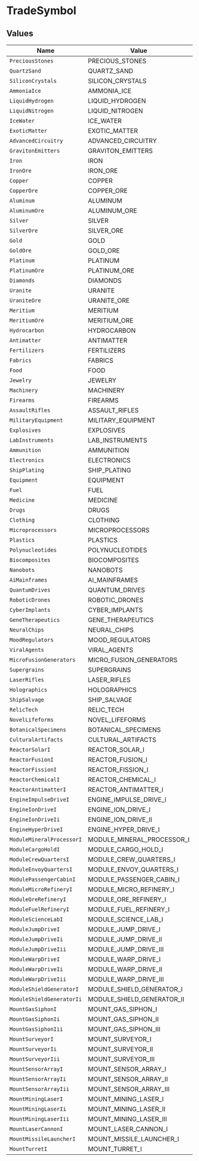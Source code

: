 # TradeSymbol


## Values

| Name                       | Value                      |
| -------------------------- | -------------------------- |
| `PreciousStones`           | PRECIOUS_STONES            |
| `QuartzSand`               | QUARTZ_SAND                |
| `SiliconCrystals`          | SILICON_CRYSTALS           |
| `AmmoniaIce`               | AMMONIA_ICE                |
| `LiquidHydrogen`           | LIQUID_HYDROGEN            |
| `LiquidNitrogen`           | LIQUID_NITROGEN            |
| `IceWater`                 | ICE_WATER                  |
| `ExoticMatter`             | EXOTIC_MATTER              |
| `AdvancedCircuitry`        | ADVANCED_CIRCUITRY         |
| `GravitonEmitters`         | GRAVITON_EMITTERS          |
| `Iron`                     | IRON                       |
| `IronOre`                  | IRON_ORE                   |
| `Copper`                   | COPPER                     |
| `CopperOre`                | COPPER_ORE                 |
| `Aluminum`                 | ALUMINUM                   |
| `AluminumOre`              | ALUMINUM_ORE               |
| `Silver`                   | SILVER                     |
| `SilverOre`                | SILVER_ORE                 |
| `Gold`                     | GOLD                       |
| `GoldOre`                  | GOLD_ORE                   |
| `Platinum`                 | PLATINUM                   |
| `PlatinumOre`              | PLATINUM_ORE               |
| `Diamonds`                 | DIAMONDS                   |
| `Uranite`                  | URANITE                    |
| `UraniteOre`               | URANITE_ORE                |
| `Meritium`                 | MERITIUM                   |
| `MeritiumOre`              | MERITIUM_ORE               |
| `Hydrocarbon`              | HYDROCARBON                |
| `Antimatter`               | ANTIMATTER                 |
| `Fertilizers`              | FERTILIZERS                |
| `Fabrics`                  | FABRICS                    |
| `Food`                     | FOOD                       |
| `Jewelry`                  | JEWELRY                    |
| `Machinery`                | MACHINERY                  |
| `Firearms`                 | FIREARMS                   |
| `AssaultRifles`            | ASSAULT_RIFLES             |
| `MilitaryEquipment`        | MILITARY_EQUIPMENT         |
| `Explosives`               | EXPLOSIVES                 |
| `LabInstruments`           | LAB_INSTRUMENTS            |
| `Ammunition`               | AMMUNITION                 |
| `Electronics`              | ELECTRONICS                |
| `ShipPlating`              | SHIP_PLATING               |
| `Equipment`                | EQUIPMENT                  |
| `Fuel`                     | FUEL                       |
| `Medicine`                 | MEDICINE                   |
| `Drugs`                    | DRUGS                      |
| `Clothing`                 | CLOTHING                   |
| `Microprocessors`          | MICROPROCESSORS            |
| `Plastics`                 | PLASTICS                   |
| `Polynucleotides`          | POLYNUCLEOTIDES            |
| `Biocomposites`            | BIOCOMPOSITES              |
| `Nanobots`                 | NANOBOTS                   |
| `AiMainframes`             | AI_MAINFRAMES              |
| `QuantumDrives`            | QUANTUM_DRIVES             |
| `RoboticDrones`            | ROBOTIC_DRONES             |
| `CyberImplants`            | CYBER_IMPLANTS             |
| `GeneTherapeutics`         | GENE_THERAPEUTICS          |
| `NeuralChips`              | NEURAL_CHIPS               |
| `MoodRegulators`           | MOOD_REGULATORS            |
| `ViralAgents`              | VIRAL_AGENTS               |
| `MicroFusionGenerators`    | MICRO_FUSION_GENERATORS    |
| `Supergrains`              | SUPERGRAINS                |
| `LaserRifles`              | LASER_RIFLES               |
| `Holographics`             | HOLOGRAPHICS               |
| `ShipSalvage`              | SHIP_SALVAGE               |
| `RelicTech`                | RELIC_TECH                 |
| `NovelLifeforms`           | NOVEL_LIFEFORMS            |
| `BotanicalSpecimens`       | BOTANICAL_SPECIMENS        |
| `CulturalArtifacts`        | CULTURAL_ARTIFACTS         |
| `ReactorSolarI`            | REACTOR_SOLAR_I            |
| `ReactorFusionI`           | REACTOR_FUSION_I           |
| `ReactorFissionI`          | REACTOR_FISSION_I          |
| `ReactorChemicalI`         | REACTOR_CHEMICAL_I         |
| `ReactorAntimatterI`       | REACTOR_ANTIMATTER_I       |
| `EngineImpulseDriveI`      | ENGINE_IMPULSE_DRIVE_I     |
| `EngineIonDriveI`          | ENGINE_ION_DRIVE_I         |
| `EngineIonDriveIi`         | ENGINE_ION_DRIVE_II        |
| `EngineHyperDriveI`        | ENGINE_HYPER_DRIVE_I       |
| `ModuleMineralProcessorI`  | MODULE_MINERAL_PROCESSOR_I |
| `ModuleCargoHoldI`         | MODULE_CARGO_HOLD_I        |
| `ModuleCrewQuartersI`      | MODULE_CREW_QUARTERS_I     |
| `ModuleEnvoyQuartersI`     | MODULE_ENVOY_QUARTERS_I    |
| `ModulePassengerCabinI`    | MODULE_PASSENGER_CABIN_I   |
| `ModuleMicroRefineryI`     | MODULE_MICRO_REFINERY_I    |
| `ModuleOreRefineryI`       | MODULE_ORE_REFINERY_I      |
| `ModuleFuelRefineryI`      | MODULE_FUEL_REFINERY_I     |
| `ModuleScienceLabI`        | MODULE_SCIENCE_LAB_I       |
| `ModuleJumpDriveI`         | MODULE_JUMP_DRIVE_I        |
| `ModuleJumpDriveIi`        | MODULE_JUMP_DRIVE_II       |
| `ModuleJumpDriveIii`       | MODULE_JUMP_DRIVE_III      |
| `ModuleWarpDriveI`         | MODULE_WARP_DRIVE_I        |
| `ModuleWarpDriveIi`        | MODULE_WARP_DRIVE_II       |
| `ModuleWarpDriveIii`       | MODULE_WARP_DRIVE_III      |
| `ModuleShieldGeneratorI`   | MODULE_SHIELD_GENERATOR_I  |
| `ModuleShieldGeneratorIi`  | MODULE_SHIELD_GENERATOR_II |
| `MountGasSiphonI`          | MOUNT_GAS_SIPHON_I         |
| `MountGasSiphonIi`         | MOUNT_GAS_SIPHON_II        |
| `MountGasSiphonIii`        | MOUNT_GAS_SIPHON_III       |
| `MountSurveyorI`           | MOUNT_SURVEYOR_I           |
| `MountSurveyorIi`          | MOUNT_SURVEYOR_II          |
| `MountSurveyorIii`         | MOUNT_SURVEYOR_III         |
| `MountSensorArrayI`        | MOUNT_SENSOR_ARRAY_I       |
| `MountSensorArrayIi`       | MOUNT_SENSOR_ARRAY_II      |
| `MountSensorArrayIii`      | MOUNT_SENSOR_ARRAY_III     |
| `MountMiningLaserI`        | MOUNT_MINING_LASER_I       |
| `MountMiningLaserIi`       | MOUNT_MINING_LASER_II      |
| `MountMiningLaserIii`      | MOUNT_MINING_LASER_III     |
| `MountLaserCannonI`        | MOUNT_LASER_CANNON_I       |
| `MountMissileLauncherI`    | MOUNT_MISSILE_LAUNCHER_I   |
| `MountTurretI`             | MOUNT_TURRET_I             |